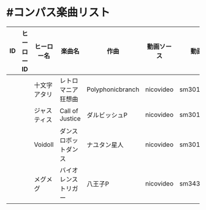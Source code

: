 # \#コンパス楽曲リスト

| ID | ヒーローID | ヒーロー名 | 楽曲名 | 作曲 | 動画ソース | 動画ID | ループ開始 | ループ終了 |
| --- | --- | --- | --- | --- | --- | --- | --- | --- | 
|   |    | 十文字アタリ | レトロマニア狂想曲 | Polyphonicbranch | nicovideo | sm30194224 | 10.5 | 69.2 |
|   |    | ジャスティス | Call of Justice | ダルビッシュP | nicovideo | sm30130930 | 38.2 | 112.58 |
|   |    | Voidoll | ダンスロボットダンス | ナユタン星人 | nicovideo | sm30177801 | 10.5 | 86.3 |
|   |    | メグメグ | バイオレンストリガー | 八王子P | nicovideo | sm34359096 | 11 | 69.8 |
